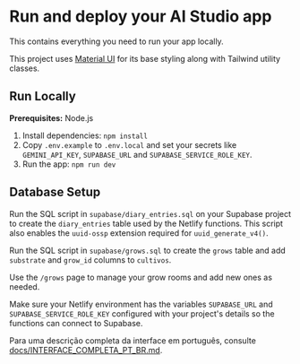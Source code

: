 # Run and deploy your AI Studio app

This contains everything you need to run your app locally.

This project uses [Material UI](https://mui.com/) for its base styling along with Tailwind utility classes.

## Run Locally

**Prerequisites:**  Node.js


1. Install dependencies:
   `npm install`
2. Copy `.env.example` to `.env.local` and set your secrets like `GEMINI_API_KEY`, `SUPABASE_URL` and `SUPABASE_SERVICE_ROLE_KEY`.
3. Run the app:
   `npm run dev`

## Database Setup

Run the SQL script in `supabase/diary_entries.sql` on your Supabase project to
create the `diary_entries` table used by the Netlify functions. This script also
enables the `uuid-ossp` extension required for `uuid_generate_v4()`.

Run the SQL script in `supabase/grows.sql` to create the `grows` table and add
`substrate` and `grow_id` columns to `cultivos`.

Use the `/grows` page to manage your grow rooms and add new ones as needed.

Make sure your Netlify environment has the variables `SUPABASE_URL` and
`SUPABASE_SERVICE_ROLE_KEY` configured with your project's details so the
functions can connect to Supabase.

Para uma descrição completa da interface em português, consulte [docs/INTERFACE_COMPLETA_PT_BR.md](docs/INTERFACE_COMPLETA_PT_BR.md).
